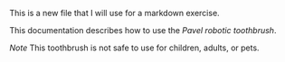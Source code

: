 This is a new file that I will use for a markdown exercise.

This documentation describes how to use the _Pavel robotic
toothbrush_.

*Note* This toothbrush is not safe to use for children,
adults, or pets.